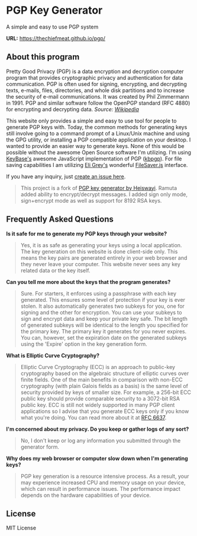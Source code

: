 # PGP Key Generator

A simple and easy to use PGP system

**URL:** https://thechiefmeat.github.io/pgp/

## About this program

Pretty Good Privacy (PGP) is a data encryption and decryption computer program that provides cryptographic privacy and 
authentication for data communication. PGP is often used for signing, encrypting, and decrypting texts, e-mails, files, 
directories, and whole disk partitions and to increase the security of e-mail communications. It was created by Phil 
Zimmermann in 1991. PGP and similar software follow the OpenPGP standard (RFC 4880) for encrypting and decrypting data. 
_Source: [Wikipedia](https://en.wikipedia.org/wiki/Pretty_Good_Privacy)_

This website only provides a simple and easy to use tool for people to generate PGP keys with. Today, the common 
methods for generating keys still involve going to a command prompt of a Linux/Unix machine and using the GPG utility, 
or installing a PGP compatible application on your desktop. I wanted to provide an easier way to generate keys. None 
of this would be possible without the awesome Open Source software I'm utilizing. I'm 
using [KeyBase's](https://keybase.io/) awesome JavaScript implementation of 
PGP ([kbpgp](https://github.com/keybase/kbpgp)). For file saving capabilities I am 
utilizing [Eli Grey's](https://github.com/eligrey) wonderful [FileSaver.js](https://github.com/eligrey/FileSaver.js/) 
interface.

If you have any inquiry, just [create an issue here](https://github.com/ramuta/pgp/issues/new).

> This project is a fork of [PGP key generator by Heiswayi](https://github.com/heiswayi/pgp/). Ramuta added ability to 
encrypt/decrypt messages. I added sign only mode, sign+encrypt mode as well as support for 8192 RSA keys.

## Frequently Asked Questions

**Is it safe for me to generate my PGP keys through your website?**

> Yes, it is as safe as generating your keys using a local application. The key generation on this website is done client-side only. This means the key pairs are generated entirely in your web browser and they never leave your computer. This website never sees any key related data or the key itself.

**Can you tell me more about the keys that the program generates?**

> Sure. For starters, it enforces using a passphrase with each key generated. This ensures some level of protection if your key is ever stolen. It also automatically generates two subkeys for you, one for signing and the other for encryption. You can use your subkeys to sign and encrypt data and keep your private key safe. The bit length of generated subkeys will be identical to the length you specified for the primary key. The primary key it generates for you never expires. You can, however, set the expiration date on the generated subkeys using the 'Expire' option in the key generation form.

**What is Elliptic Curve Cryptography?**

> Elliptic Curve Cryptography (ECC) is an approach to public-key cryptography based on the algebraic structure of elliptic curves over finite fields. One of the main benefits in comparison with non-ECC cryptography (with plain Galois fields as a basis) is the same level of security provided by keys of smaller size. For example, a 256-bit ECC public key should provide comparable security to a 3072-bit RSA public key. ECC is still not widely supported in many PGP client applications so I advise that you generate ECC keys only if you know what you're doing. You can read more about it at [RFC 6637](http://tools.ietf.org/html/rfc6637).

**I'm concerned about my privacy. Do you keep or gather logs of any sort?**

> No, I don't keep or log any information you submitted through the generator form.

**Why does my web browser or computer slow down when I'm generating keys?**

> PGP key generation is a resource intensive process. As a result, your may experience increased CPU and memory usage on your device, which can result in performance issues. The performance impact depends on the hardware capabilities of your device.

## License

MIT License

